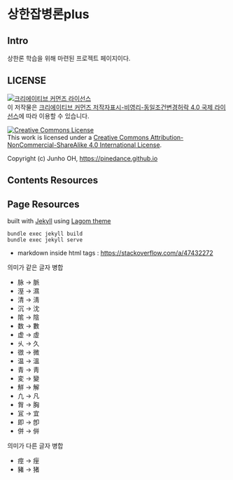 # 상한잡병론plus

## Intro

상한론 학습을 위해 마련된 프로젝트 페이지이다.


## LICENSE


<a rel="license" href="http://creativecommons.org/licenses/by-nc-sa/4.0/"><img alt="크리에이티브 커먼즈 라이선스" style="border-width:0" src="https://i.creativecommons.org/l/by-nc-sa/4.0/80x15.png" /></a><br />이 저작물은 <a rel="license" href="http://creativecommons.org/licenses/by-nc-sa/4.0/">크리에이티브 커먼즈 저작자표시-비영리-동일조건변경허락 4.0 국제 라이선스</a>에 따라 이용할 수 있습니다.

<a rel="license" href="http://creativecommons.org/licenses/by-nc-sa/4.0/"><img alt="Creative Commons License" style="border-width:0" src="https://i.creativecommons.org/l/by-nc-sa/4.0/80x15.png" /></a><br />This work is licensed under a <a rel="license" href="http://creativecommons.org/licenses/by-nc-sa/4.0/">Creative Commons Attribution-NonCommercial-ShareAlike 4.0 International License</a>.

Copyright (c) Junho OH, https://pinedance.github.io


## Contents Resources


## Page Resources

built with <a href="http://jekyllrb.com/">Jekyll</a> using <a href="https://github.com/swanson/lagom">Lagom theme</a>

```
bundle exec jekyll build
bundle exec jekyll serve
```

* markdown inside html tags : https://stackoverflow.com/a/47432272

의미가 같은 글자 병합
* 脉 → 脈
* 溼 → 濕
* 清 → 淸
* 沉 → 沈
* 隂 → 陰
* 数 → 數
* 虚 → 虛
* 乆 → 久
* 㣲 → 微
* 温 → 溫
* 青 → 靑
* 変 → 變
* 觧 → 解
* 凢 → 凡
* 胷 → 胸
* 冝 → 宜
* 即 → 卽
* 併 → 倂

의미가 다른 글자 병합
* 痙 → 痓
* 豬 → 猪
